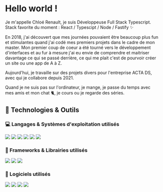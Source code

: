 # Hello world !

Je m'appelle Chloé Renault, je suis Développeuse Full Stack Typescript.  
Stack favorite du moment : React / Typescipt / Node / Fastify ✨

En 2018, j'ai découvert que mes journées pouvaient être beaucoup plus fun et stimulantes quand j'ai codé mes premiers projets dans le cadre de mon master. Mon premier coup de coeur a été tourné vers le développement d'interfaces et au fur à mesure j'ai eu envie de comprendre et maitriser davantage ce qui se passé derrière, ce qui me plait c'est de pourvoir créer un site ou une app de A à Z.

Aujourd'hui, je travaille sur des projets divers pour l'entreprise ACTA DS, avec qui je collabore depuis 2021.   

Quand je ne suis pas sur l'ordinateur, je mange, je passe du temps avec mes amis et mon chat 🐈, je cours ou je regarde des séries.

## 🔧 Technologies & Outils
### 💻 Langages & Systèmes d'exploitation utilisés
![](https://img.shields.io/badge/Code-JavaScript-6e67b6.svg?style=flat&logo=javascript&logoColor=white)
![](https://img.shields.io/badge/Code-TypeScript-6e67b6.svg?style=flat&logo=typescript&logoColor=white)
![](https://img.shields.io/badge/Code-JSON-6e67b6.svg?style=flat&logo=json&logoColor=white)
![](https://img.shields.io/badge/Code-Docker-6e67b6.svg?style=flat&logo=docker&logoColor=white)
![](https://img.shields.io/badge/OS-Linux-informational?style=flat&logo=linux&logoColor=white&color=6366f1)
![](https://img.shields.io/badge/OS-Windows-informational?style=flat&logo=windows&logoColor=white&color=6366f1)

### 📘 Frameworks & Librairies utilisés
![](https://img.shields.io/badge/Framework-ReactJS-informational?style=flat&logo=react&logoColor=white&color=6366f1)
![](https://img.shields.io/badge/Framework-VueJS-informational?style=flat&logo=vue.js&logoColor=white&color=6366F1)
![](https://img.shields.io/badge/Library-Leaflet-informational?style=flat&logo=leaflet&logoColor=white&color=6366F1)

### 💽 Logiciels utilisés
![](https://img.shields.io/badge/Software-VsCode-informational?style=flat&logo=visualstudiocode&logoColor=white&color=6366F1)
![](https://img.shields.io/badge/Software-Git-informational?style=flat&logo=git&logoColor=white&color=6366F1)
![](https://img.shields.io/badge/Software-Github-informational?style=flat&logo=github&logoColor=white&color=6366F1)
![](https://img.shields.io/badge/Software-Gitlab-informational?style=flat&logo=gitlab&logoColor=white&color=6366F1)
